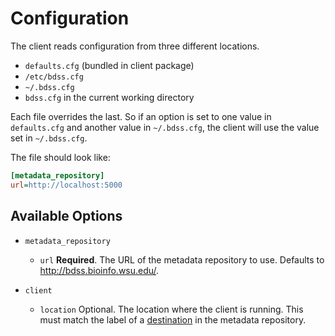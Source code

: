 # Configuration

The client reads configuration from three different locations.

* `defaults.cfg` (bundled in client package)
* `/etc/bdss.cfg`
* `~/.bdss.cfg`
* `bdss.cfg` in the current working directory

Each file overrides the last. So if an option is set to one value in `defaults.cfg` and another value
in `~/.bdss.cfg`, the client will use the value set in `~/.bdss.cfg`.

The file should look like:

```ini
[metadata_repository]
url=http://localhost:5000
```

## Available Options

* `metadata_repository`

   * `url` **Required**. The URL of the metadata repository to use. Defaults to http://bdss.bioinfo.wsu.edu/.

* `client`

   * `location` Optional. The location where the client is running. This must match the label of a
   [destination](/metadata_repository/docs/DataModel.md#destination) in the metadata repository.
